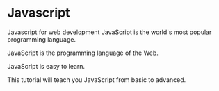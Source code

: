 # Javascript
Javascript for web development
JavaScript is the world's most popular programming language.

JavaScript is the programming language of the Web.

JavaScript is easy to learn.

This tutorial will teach you JavaScript from basic to advanced.
